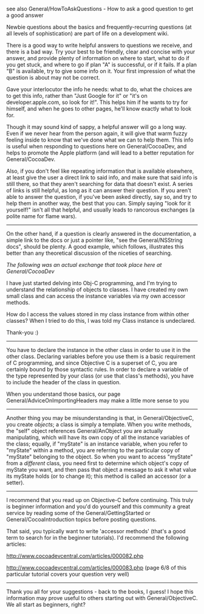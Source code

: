 see also General/HowToAskQuestions - How to ask a good question to get a good answer

Newbie questions about the basics and frequently-recurring questions (at all levels of sophistication) are part of life on a development wiki.

There is a good way to write helpful answers to questions we receive, and there is a bad way. Try your best to be friendly, clear and concise with your answer, and provide plenty of information on where to start, what to do if you get stuck, and where to go if plan "A" is successful, or if it fails. If a plan "B" is available, try to give some info on it. Your first impression of what the question is about may not be correct.

Gave your interlocutor the info he needs: what to do, what the choices are to get this info, rather than "Just Google for it" or "it's on developer.apple.com, so look for it!". This helps him if he wants to try for himself, and when he goes to other pages, he'll know exactly what to look for.

Though it may sound kind of sappy, a helpful answer will go a long way. Even if we never hear from the person again, it will give that warm fuzzy feeling inside to know that we've done what we can to help them. This info is useful when responding to questions here on General/CocoaDev, and helps to promote the Apple platform (and will lead to a better reputation for General/CocoaDev.

Also, if you don't feel like repeating information that is available elsewhere, at least give the user a direct link to said info, and make sure that said info is still there, so that they aren't searching for data that doesn't exist. A series of links is still helpful, as long as it can answer their question. If you aren't able to answer the question, if you've been asked directly, say so, and try to help them in another way, the best that you can. Simply saying "look for it yourself!" isn't all that helpful, and usually leads to rancorous exchanges (a polite name for flame wars).

----

On the other hand, if a question is clearly answered in the documentation, a simple link to the docs or just a pointer like, "see the General/NSString docs", should be plenty. A good example, which follows, illustrates this better than any theoretical discussion of the niceties of searching.

*The following was an actual exchange that took place here at General/CocoaDev*

I have just started delving into Obj-C programming, and I'm trying to understand the relationship of objects to classes.
I have created my own small class and can access the instance variables via my own accessor methods.

How do I access the values stored in my class instance from within other classes?
When I tried to do this, I was told my Class instance is undeclared.

Thank-you :)

----

You have to declare the instance in the other class in order to use it in the other class. Declaring variables before you use them is a basic requirement of C programming, and since Objective C is a superset of C, you are certainly bound by those syntactic rules. In order to declare a variable of the type represented by your class (or use that class's methods), you have to include the header of the class in question.

When you understand those basics, our page General/AdviceOnImportingHeaders may make a little more sense to you

----

Another thing you may be misunderstanding is that, in General/ObjectiveC, you create *objects*; a class is simply a template. When you write methods, the "self" object references General/AnObject you are actually manipulating, which will have its own copy of all the instance variables of the class; equally, if "myState" is an instance variable, when you refer to "myState" within a method, you are referring to the particular copy of "myState" belonging to the object. So when you want to access "myState" from a *different* class, you need first to determine which object's copy of myState you want, and then pass that object a message to ask it what value its myState holds (or to change it); this method is called an accessor (or a setter).

----

I recommend that you read up on Objective-C before continuing. This truly is beginner information and you'd do yourself and this community a great service by reading some of the General/GettingStarted or General/CocoaIntroduction topics before posting questions.

That said, you typically want to write 'accessor methods' (that's a good term to search for in the beginner tutorials). I'd recommend the following articles:

http://www.cocoadevcentral.com/articles/000082.php

http://www.cocoadevcentral.com/articles/000083.php  (page 6/8 of this particular tutorial covers your question very well)

----

Thank you all for your suggestions - back to the books, I guess!  I hope this information may prove useful to others starting out with General/ObjectiveC. We all start as beginners, right?